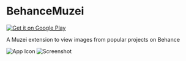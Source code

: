 BehanceMuzei
============

[![Get it on Google Play](https://developer.android.com/images/brand/en_generic_rgb_wo_45.png)](https://play.google.com/store/apps/details?id=com.varuncjain.behancemuzei)

A Muzei extension to view images from popular projects on Behance

![App Icon](http://i.imgur.com/kdWd9As.png)
![Screenshot](http://i.imgur.com/L0vfy9X.png)
